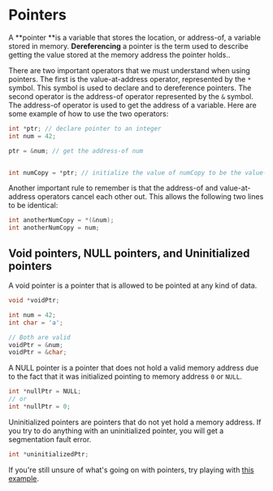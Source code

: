 # Pointers

A **pointer **is a variable that stores the location, or address-of, a variable stored in memory. **Dereferencing** a pointer is the term used to describe getting the value stored at the memory address the pointer holds..

There are two important operators that we must understand when using pointers. The first is the value-at-address operator, represented by the `*` symbol. This symbol is used to declare and to dereference pointers. The second operator is the address-of operator represented by the `&` symbol. The address-of operator is used to get the address of a variable. Here are some example of how to use the two operators:

```c
int *ptr; // declare pointer to an integer
int num = 42;

ptr = &num; // get the address-of num


int numCopy = *ptr; // initialize the value of numCopy to be the value-at-address stored in ptr 
```

Another important rule to remember is that the address-of and value-at-address operators cancel each other out. This allows the following two lines to be identical:
```c
int anotherNumCopy = *(&num);
int anotherNumCopy = num;
```

## Void pointers, NULL pointers, and Uninitialized pointers

A void pointer is a pointer that is allowed to be pointed at any kind of data.
```c
void *voidPtr;

int num = 42;
int char = 'a';

// Both are valid
voidPtr = &num;
voidPtr = &char;
```
A NULL pointer is a pointer that does not hold a valid memory address due to the fact that it was initialized pointing to memory address `0` or `NULL`.
```c
int *nullPtr = NULL;
// or
int *nullPtr = 0;
```
Uninitialized pointers are pointers that do not yet hold a memory address. If you try to do anything with an uninitialized pointer, you will get a segmentation fault error.
```c
int *uninitializedPtr;
```

If you're still unsure of what's going on with pointers, try playing with [this example](/Basics/pointers.c).



